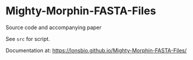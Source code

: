 # Mighty-Morphin-FASTA-Files

Source code and accompanying paper

See `src` for script.

Documentation at: https://lonsbio.github.io/Mighty-Morphin-FASTA-Files/
